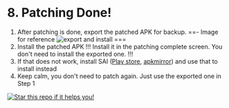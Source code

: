 # 8. Patching Done!

1. After patching is done, export the patched APK for backup.
==- Image for reference
![export and install](https://github.com/SodaWithoutSparkles/ReVanced-troubleshooting-guide/blob/main/screenshots/150-export_install.jpg?raw=true)
===
2. Install the patched APK
!!!
Install it in the patching complete screen. You don't need to install the exported one.
!!!
3. If that does not work, install SAI ([Play store](https://play.google.com/store/apps/details?id=com.aefyr.sai), [apkmirror](https://www.apkmirror.com/apk/polychromaticfox/split-apks-installer-sai/)) and use that to install instead
4. Keep calm, you don't need to patch again. Just use the exported one in Step 1


[![Star this repo if it helps you!](https://img.shields.io/github/stars/SodaWithoutSparkles/revanced-troubleshooting-guide?style=for-the-badge&logo=github)](https://github.com/SodaWithoutSparkles/revanced-troubleshooting-guide)
